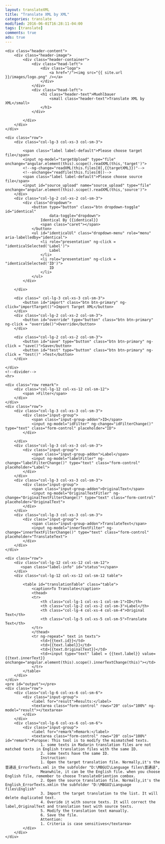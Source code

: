 ```yaml
---
layout: translateXML
title: "Translate XML by XML"
categories: translate
modified: 2016-06-01T16:28:11-04:00
tags: [translate]
comments: true
ads: true
---
```


<div class="container">

    <div class="header-content">
        <div class="header-image">
            <div class="header-container">
                <div class="head-left">
                    <div class="logo">
                        <a href="/"><img src="{{ site.url }}/images/logo.png" /></a>
                    </div>
                </div>
                <div class="head-left">
                    <h1 class="header-text">Muehlbauer
                        <small class="header-text">Translate XML by XML</small>
                    </h1>
                </div>

            </div>
        </div>
    </div>

    <div class="row">
        <div class="col-lg-3 col-xs-3 col-sm-3">

            <span class="label label-default">Please choose target file</span>
            <input ng-model="targetUpload" type="file" onchange="angular.element(this).scope().readXML(this,'target')">
            <!--ng-change="readXML(this.files[0],{{targetXML}})"-->
            <!--onchange="readfile(this.files[0])-->
            <span class="label label-default">Please choose source file</span>
            <input id="source_upload" name="source_upload" type="file" onchange="angular.element(this).scope().readXML(this,'source')">
        </div>
        <div class="col-lg-2 col-xs-2 col-sm-3">
            <div class="dropdown">
                <button type="button" class="btn dropdown-toggle" id="identical"
                        data-toggle="dropdown">
                    Identical By {{identical}}
                    <span class="caret"></span>
                </button>
                <ul id="identicalUl" class="dropdown-menu" role="menu" aria-labelledby="identical">
                    <li role="presentation" ng-click = "identicalSelected('Label')">
                        Label
                    </li>
                    <li role="presentation" ng-click = "identicalSelected('ID')">
                        ID
                    </li>
                </ul>
            </div>

        </div>

        <div class=" col-lg-3 col-xs-3 col-sm-3">
            <button id="import" class="btn btn-primary" ng-click="importTarget()">Import Target XML</button>
        </div>
        <div class="col-lg-2 col-xs-2 col-sm-3">
            <button id="override" type="button" class="btn btn-primary" ng-click = "override()">Override</button>
        </div>

        <div class="col-lg-2 col-xs-2 col-sm-3">
            <button id="save" type="button" class="btn btn-primary" ng-click = "save()">Save</button>
            <button id="test" type="button" class="btn btn-primary" ng-click = "test()" >Test</button>
        </div>

    </div>
    <!--divider-->
    <hr>

    <div class="row remark">
        <div class="col-lg-12 col-xs-12 col-sm-12">
            <span >Filter</span>
        </div>
    </div>
    <div class="row">
        <div class="col-lg-3 col-xs-3 col-sm-3">
            <div class="input-group">
                <span class="input-group-addon">ID</span>
                <input ng-model="idFilter" ng-change="idFilterChange()" type="text" class="form-control" placeholder="ID">
            </div>

        </div>
        <div class="col-lg-3 col-xs-3 col-sm-3">
            <div class="input-group">
                <span class="input-group-addon">Label</span>
                <input ng-model="labelFitler" ng-change="labelFilterChange()" type="text" class="form-control" placeholder="Label">
            </div>
        </div>
        <div class="col-lg-3 col-xs-3 col-sm-3">
            <div class="input-group">
                <span class="input-group-addon">OriginalText</span>
                <input ng-model="OriginalTextFitler" ng-change="OriginalTextFilterChange()" type="text" class="form-control" placeholder="OriginalText">
            </div>
        </div>
        <div class="col-lg-3 col-xs-3 col-sm-3">
            <div class="input-group">
                <span class="input-group-addon">TranslateText</span>
                <input ng-model="innerTextFilter" ng-change="innerTextFilterChange()" type="text" class="form-control" placeholder="TranslateText">
            </div>
        </div>
    </div>

    <div class="row">
        <div class="col-lg-12 col-xs-12 col-sm-12">
           <span class="label-info" id="status"></span>
        </div>
        <div class="col-lg-12 col-xs-12 col-sm-12 table">

            <table id="translationTable" class="table">
                <caption>To Translate</caption>
                <thead>
                <tr>
                    <th class="col-lg-1 col-xs-1 col-sm-1">ID</th>
                    <th class="col-lg-2 col-xs-2 col-sm-3">Label</th>
                    <th class="col-lg-4 col-xs-4 col-sm-4">Original Text</th>
                    <th class="col-lg-5 col-xs-5 col-sm-5">Translate Text</th>
                </tr>
                </thead>
                <tr ng-repeat=" text in texts">
                    <td>{{text.id}}</td>
                    <td>{{text.label}}</td>
                    <td>{{text.OriginalText}}</td>
                    <td><input type="text" label = {{text.label}} value={{text.innerText}} onchange="angular.element(this).scope().innerTextChange(this)"></td>
                </tr>
            </table>
        </div>
    </div>
    <pre id="output"></pre>
    <div class="row">
        <div class="col-lg-6 col-xs-6 col-sm-6">
            <div class="input-group">
                <label for="result">Results:</label>
                <textarea class="form-control" rows="20" cols="100%" ng-model="result"></textarea>
            </div>
        </div>
        <div class="col-lg-6 col-xs-6 col-sm-6">
            <div class="input-group">
                <label for="remark">Remark:</label>
                <textarea class="form-control" rows="20" cols="100%" id="remark">Puropse: This tool is to modify the mismatched texts.
                    1. some texts in Madarin translation files are not matched texts in English translation files with the same ID.
                    2. some texts have the same ID.
                    Instruction:
                    1. Open the target translation file. Normally,it's the 普通话_ErrorTexts.xml in the subfolder "D:\MBGUI\Language files\普通话",
                    Meanwhile, it can be the English file. when you choose English file, remember to choose TranslateOriention combox.
                    2. Open the source translation file. Normally,it's the English_ErrorTexts.xmlin the subfolder "D:\MBGUI\Language files\English"
                    3. Import the target translation to the list. It will delete duplicated text.
                    4. Overide it with source texts. It will correct the label,OriginalText and translation text with source texts.
                    5. Modify the translation text manually.
                    6. Save the file.
                    Attention:
                    1. Criteria is case sensitives</textarea>
            </div>
        </div>
    </div>


</div>